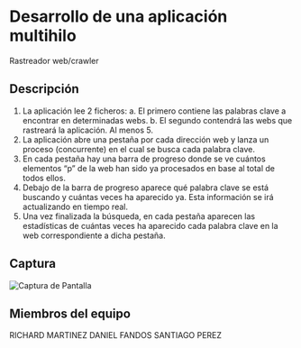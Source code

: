 # Desarrollo de una aplicación multihilo

Rastreador web/crawler

## Descripción

1. La aplicación lee 2 ficheros:
a. El primero contiene las palabras clave a encontrar en determinadas webs.
b. El segundo contendrá las webs que rastreará la aplicación. Al menos 5.
2. La aplicación abre una pestaña por cada dirección web y lanza un proceso
(concurrente) en el cual se busca cada palabra clave.
3. En cada pestaña hay una barra de progreso donde se ve cuántos elementos “p” de
la web han sido ya procesados en base al total de todos ellos.
4. Debajo de la barra de progreso aparece qué palabra clave se está buscando y cuántas
veces ha aparecido ya. Esta información se irá actualizando en tiempo real.
5. Una vez finalizada la búsqueda, en cada pestaña aparecen las estadísticas de cuántas
veces ha aparecido cada palabra clave en la web correspondiente a dicha pestaña.

## Captura

![Captura de Pantalla](ruta/a/tu/captura-de-pantalla.png)


## Miembros del equipo

RICHARD MARTINEZ
DANIEL FANDOS
SANTIAGO PEREZ
